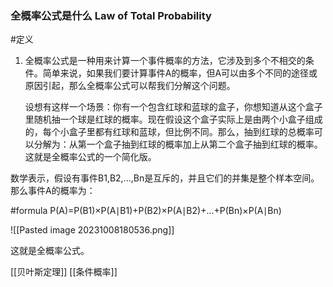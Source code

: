 
### 全概率公式是什么 Law of Total Probability

#定义 
1. 全概率公式是一种用来计算一个事件概率的方法，它涉及到多个不相交的条件。简单来说，如果我们要计算事件A的概率，但A可以由多个不同的途径或原因引起，那么全概率公式可以帮我们分解这个问题。
    
    设想有这样一个场景：你有一个包含红球和蓝球的盒子，你想知道从这个盒子里随机抽一个球是红球的概率。现在假设这个盒子实际上是由两个小盒子组成的，每个小盒子里都有红球和蓝球，但比例不同。那么，抽到红球的总概率可以分解为：从第一个盒子抽到红球的概率加上从第二个盒子抽到红球的概率。这就是全概率公式的一个简化版。
    

数学表示，假设有事件B1​,B2​,...,Bn​是互斥的，并且它们的并集是整个样本空间。那么事件A的概率为：

#formula
P(A)=P(B1​)×P(A∣B1​)+P(B2​)×P(A∣B2​)+...+P(Bn​)×P(A∣Bn​)

![[Pasted image 20231008180536.png]]


这就是全概率公式。


[[贝叶斯定理]]
[[条件概率]]
